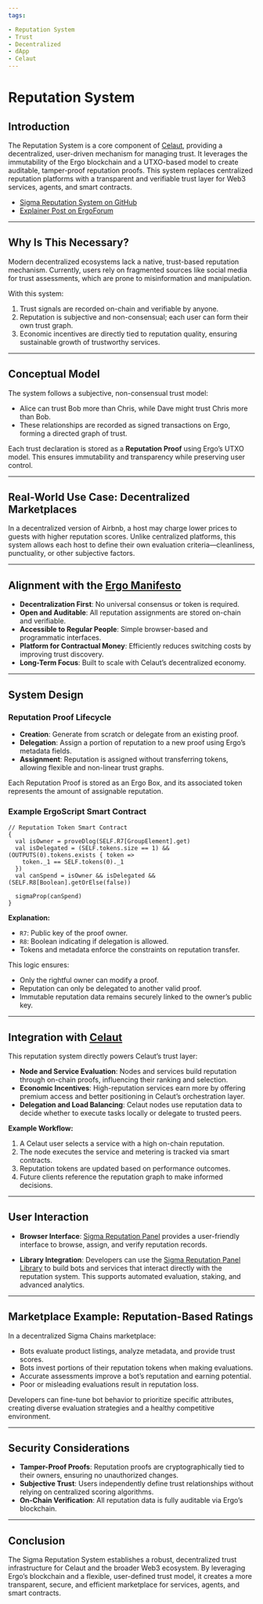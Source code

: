 ```yaml
---
tags:

- Reputation System
- Trust
- Decentralized
- dApp
- Celaut
---
```


# Reputation System

## Introduction

The Reputation System is a core component of [Celaut](Celaut.md), providing a decentralized, user-driven mechanism for managing trust. It leverages the immutability of the Ergo blockchain and a UTXO-based model to create auditable, tamper-proof reputation proofs. This system replaces centralized reputation platforms with a transparent and verifiable trust layer for Web3 services, agents, and smart contracts.

* [Sigma Reputation System on GitHub](https://github.com/sigma-rps)
* [Explainer Post on ErgoForum](https://www.ergoforum.org/t/reputation-system/4782)

---

## Why Is This Necessary?

Modern decentralized ecosystems lack a native, trust-based reputation mechanism. Currently, users rely on fragmented sources like social media for trust assessments, which are prone to misinformation and manipulation.

With this system:

1. Trust signals are recorded on-chain and verifiable by anyone.
2. Reputation is subjective and non-consensual; each user can form their own trust graph.
3. Economic incentives are directly tied to reputation quality, ensuring sustainable growth of trustworthy services.

---

## Conceptual Model

The system follows a subjective, non-consensual trust model:

* Alice can trust Bob more than Chris, while Dave might trust Chris more than Bob.
* These relationships are recorded as signed transactions on Ergo, forming a directed graph of trust.

Each trust declaration is stored as a **Reputation Proof** using Ergo’s UTXO model. This ensures immutability and transparency while preserving user control.

---

## Real-World Use Case: Decentralized Marketplaces

In a decentralized version of Airbnb, a host may charge lower prices to guests with higher reputation scores. Unlike centralized platforms, this system allows each host to define their own evaluation criteria—cleanliness, punctuality, or other subjective factors.

---

## Alignment with the [Ergo Manifesto](https://ergoplatform.org/en/blog/2021-04-26-the-ergo-manifesto/)

* **Decentralization First**: No universal consensus or token is required.
* **Open and Auditable**: All reputation assignments are stored on-chain and verifiable.
* **Accessible to Regular People**: Simple browser-based and programmatic interfaces.
* **Platform for Contractual Money**: Efficiently reduces switching costs by improving trust discovery.
* **Long-Term Focus**: Built to scale with Celaut’s decentralized economy.

---

## System Design

### Reputation Proof Lifecycle

* **Creation**: Generate from scratch or delegate from an existing proof.
* **Delegation**: Assign a portion of reputation to a new proof using Ergo’s metadata fields.
* **Assignment**: Reputation is assigned without transferring tokens, allowing flexible and non-linear trust graphs.

Each Reputation Proof is stored as an Ergo Box, and its associated token represents the amount of assignable reputation.

### Example ErgoScript Smart Contract

```ergo
// Reputation Token Smart Contract
{
  val isOwner = proveDlog(SELF.R7[GroupElement].get)
  val isDelegated = (SELF.tokens.size == 1) && (OUTPUTS(0).tokens.exists { token => 
    token._1 == SELF.tokens(0)._1 
  })
  val canSpend = isOwner && isDelegated && (SELF.R8[Boolean].getOrElse(false))

  sigmaProp(canSpend)
}
```

**Explanation:**

* `R7`: Public key of the proof owner.
* `R8`: Boolean indicating if delegation is allowed.
* Tokens and metadata enforce the constraints on reputation transfer.

This logic ensures:

* Only the rightful owner can modify a proof.
* Reputation can only be delegated to another valid proof.
* Immutable reputation data remains securely linked to the owner’s public key.

---

## Integration with [Celaut](Celaut.md)

This reputation system directly powers Celaut’s trust layer:

* **Node and Service Evaluation**: Nodes and services build reputation through on-chain proofs, influencing their ranking and selection.
* **Economic Incentives**: High-reputation services earn more by offering premium access and better positioning in Celaut’s orchestration layer.
* **Delegation and Load Balancing**: Celaut nodes use reputation data to decide whether to execute tasks locally or delegate to trusted peers.

**Example Workflow:**

1. A Celaut user selects a service with a high on-chain reputation.
2. The node executes the service and metering is tracked via smart contracts.
3. Reputation tokens are updated based on performance outcomes.
4. Future clients reference the reputation graph to make informed decisions.

---

## User Interaction

* **Browser Interface**:
  [Sigma Reputation Panel](https://reputation-systems.github.io/sigma-reputation-panel/) provides a user-friendly interface to browse, assign, and verify reputation records.

* **Library Integration**:
  Developers can use the [Sigma Reputation Panel Library](https://github.com/reputation-systems/sigma-reputation-panel) to build bots and services that interact directly with the reputation system. This supports automated evaluation, staking, and advanced analytics.

---

## Marketplace Example: Reputation-Based Ratings

In a decentralized Sigma Chains marketplace:

* Bots evaluate product listings, analyze metadata, and provide trust scores.
* Bots invest portions of their reputation tokens when making evaluations.
* Accurate assessments improve a bot’s reputation and earning potential.
* Poor or misleading evaluations result in reputation loss.

Developers can fine-tune bot behavior to prioritize specific attributes, creating diverse evaluation strategies and a healthy competitive environment.

---

## Security Considerations

* **Tamper-Proof Proofs**: Reputation proofs are cryptographically tied to their owners, ensuring no unauthorized changes.
* **Subjective Trust**: Users independently define trust relationships without relying on centralized scoring algorithms.
* **On-Chain Verification**: All reputation data is fully auditable via Ergo’s blockchain.

---

## Conclusion

The Sigma Reputation System establishes a robust, decentralized trust infrastructure for Celaut and the broader Web3 ecosystem. By leveraging Ergo’s blockchain and a flexible, user-defined trust model, it creates a more transparent, secure, and efficient marketplace for services, agents, and smart contracts.
